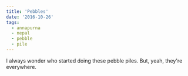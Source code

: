 ```yaml
---
title: 'Pebbles'
date: '2016-10-26'
tags:
  - annapurna
  - nepal
  - pebble
  - pile
---
```


I always wonder who started doing these pebble piles. But, yeah, they're everywhere.
